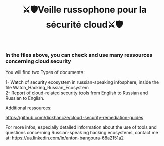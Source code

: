 <br/>
<div align="center">
  
# ⚔️🛡️Veille russophone pour la sécurité cloud⚔️🛡️
  
</div>
<br/>

###  In the files above, you can check and use many ressources concerning cloud security


You will find two Types of documents:

1- Watch of security ecosystem in russian-speaking infosphere, inside the file Watch_Hacking_Russian_Ecosystem <br>
2- Report of cloud-related security tools from English to Russian and Russian to English. <br>



Additional ressources:

https://github.com/diokhancze/cloud-security-remediation-guides


For more infos, especially detailed information about the use of tools and questions concerning Russian-speaking hacking ecosystems, contact me at: https://ua.linkedin.com/in/anton-bangoura-68a2151a2
